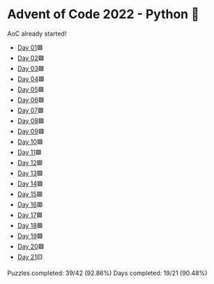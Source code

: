 # Advent of Code 2022 - Python 🐍

AoC already started!

* [Day 01](Day01)🟩
* [Day 02](Day02)🟩
* [Day 03](Day03)🟩
* [Day 04](Day04)🟩
* [Day 05](Day05)🟩
* [Day 06](Day06)🟩
* [Day 07](Day07)🟩
* [Day 08](Day08)🟩
* [Day 09](Day09)🟩
* [Day 10](Day10)🟩
* [Day 11](Day11)🟩
* [Day 12](Day12)🟩
* [Day 13](Day13)🟩
* [Day 14](Day14)🟩
* [Day 15](Day15)🟩
* [Day 16](Day16)🟥
* [Day 17](Day17)🟩
* [Day 18](Day18)🟩
* [Day 19](Day19)🟩
* [Day 20](Day20)🟩
* [Day 21](Day21)🟨

Puzzles completed: 39/42 (92.86%)
Days completed: 19/21 (90.48%)
